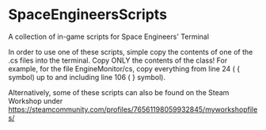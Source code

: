 # SpaceEngineersScripts
A collection of in-game scripts for Space Engineers' Terminal

In order to use one of these scripts, simple copy the contents of one of the .cs files into the terminal. Copy ONLY the contents of the class! For example, for the file EngineMonitor/cs, copy everything from line 24 ( { symbol) up to and including line 106 ( } symbol).

Alternatively, some of these scripts can also be found on the Steam Workshop under https://steamcommunity.com/profiles/76561198059932845/myworkshopfiles/
